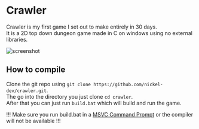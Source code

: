 # Crawler
Crawler is my first game I set out to make entirely in 30 days.  
It is a 2D top down dungeon game made in C on windows using no external libraries.    

![screenshot]("screenshot.png")    

## How to compile
Clone the git repo using `git clone https://github.com/nickel-dev/crawler.git`.  
The go into the directory you just clone `cd crawler`.  
After that you can just run `build.bat` which will build and run the game.    

!!! Make sure you run build.bat in a [MSVC Command Prompt](https://learn.microsoft.com/en-us/visualstudio/ide/reference/command-prompt-powershell?view=vs-2022) or the compiler will not be available !!!